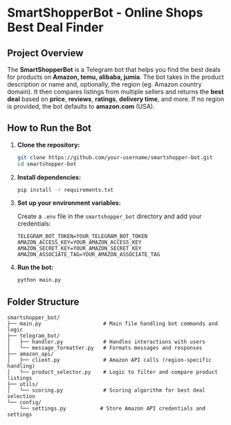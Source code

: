 # SmartShopperBot - Online Shops Best Deal Finder

## Project Overview

The **SmartShopperBot** is a Telegram bot that helps you find the best deals for products on **Amazon, temu, alibaba, jumia**. The bot takes in the product description or name and, optionally, the region (eg. Amazon country domain). It then compares listings from multiple sellers and returns the **best deal** based on **price**, **reviews**, **ratings**, **delivery time**, and more. If no region is provided, the bot defaults to **amazon.com** (USA).

## How to Run the Bot

1.  **Clone the repository:**
    ```bash
    git clone https://github.com/your-username/smartshopper-bot.git
    cd smartshopper-bot
    ```

2.  **Install dependencies:**
    ```bash
    pip install -r requirements.txt
    ```

3.  **Set up your environment variables:**

    Create a `.env` file in the `smartshopper_bot` directory and add your credentials:
    ```
    TELEGRAM_BOT_TOKEN=YOUR_TELEGRAM_BOT_TOKEN
    AMAZON_ACCESS_KEY=YOUR_AMAZON_ACCESS_KEY
    AMAZON_SECRET_KEY=YOUR_AMAZON_SECRET_KEY
    AMAZON_ASSOCIATE_TAG=YOUR_AMAZON_ASSOCIATE_TAG
    ```

4.  **Run the bot:**
    ```bash
    python main.py
    ```

## Folder Structure

```
smartshopper_bot/
├── main.py                    # Main file handling bot commands and logic
├── telegram_bot/
│   ├── handler.py             # Handles interactions with users
│   └── message_formatter.py   # Formats messages and responses
├── amazon_api/
│   ├── client.py              # Amazon API calls (region-specific handling)
│   └── product_selector.py    # Logic to filter and compare product listings
├── utils/
│   └── scoring.py             # Scoring algorithm for best deal selection
└── config/
    └── settings.py           # Store Amazon API credentials and settings
```
